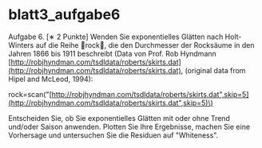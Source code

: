 # blatt3\_aufgabe6

Aufgabe 6. \[∗ 2 Punkte\] Wenden Sie exponentielles Glätten nach Holt-Winters auf die Reihe rock, die den Durchmesser der Rocksäume in den Jahren 1866 bis 1911 beschreibt \(Data von Prof. Rob Hyndmann [http://robjhyndman.com/tsdldata/roberts/skirts.dat](http://robjhyndman.com/tsdldata/roberts/skirts.dat), \(original data from Hipel and McLeod, 1994\): 

rock=scan\("[http://robjhyndman.com/tsdldata/roberts/skirts.dat",skip=5](http://robjhyndman.com/tsdldata/roberts/skirts.dat",skip=5)\) 

Entscheiden Sie, ob Sie exponentielles Glätten mit oder ohne Trend und/oder Saison anwenden. Plotten Sie Ihre Ergebnisse, machen Sie eine Vorhersage und untersuchen Sie die Residuen auf "Whiteness".

